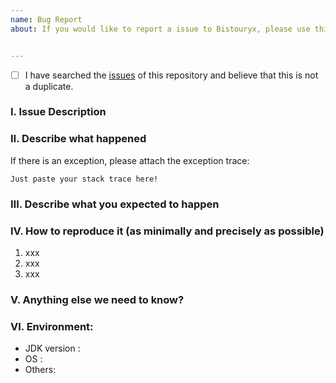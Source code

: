 ```yaml
---
name: Bug Report
about: If you would like to report a issue to Bistouryx, please use this template.


---
```


- [ ] I have searched the [issues](https://github.com/xopencode/bistouryX/issues) of this repository and believe that this is not a duplicate.

### Ⅰ. Issue Description


### Ⅱ. Describe what happened

  If there is an exception, please attach the exception trace:

```
Just paste your stack trace here!
```


### Ⅲ. Describe what you expected to happen


### Ⅳ. How to reproduce it (as minimally and precisely as possible)

1. xxx
2. xxx
3. xxx

### Ⅴ. Anything else we need to know?


### Ⅵ. Environment:

- JDK version :
- OS :
- Others: